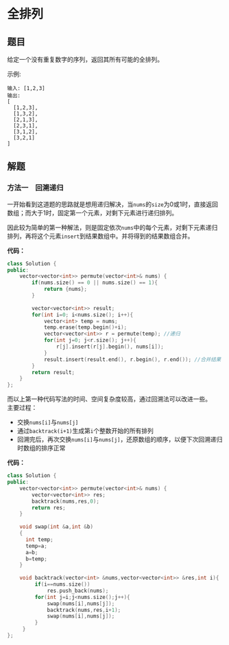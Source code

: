 # 全排列
## 题目
给定一个没有重复数字的序列，返回其所有可能的全排列。

示例:
```
输入: [1,2,3]
输出:
[
  [1,2,3],
  [1,3,2],
  [2,1,3],
  [2,3,1],
  [3,1,2],
  [3,2,1]
]
```


## 解题
### 方法一&emsp;回溯递归
一开始看到这道题的思路就是想用递归解决，当`nums`的`size`为0或1时，直接返回数组；而大于1时，固定第一个元素，对剩下元素进行递归排列。

因此较为简单的第一种解法，则是固定依次`nums`中的每个元素，对剩下元素递归排列，再将这个元素`insert`到结果数组中。并将得到的结果数组合并。

**代码：**
```C++
class Solution {
public:
    vector<vector<int>> permute(vector<int>& nums) {
        if(nums.size() == 0 || nums.size() == 1){
            return {nums};
        }
        
        vector<vector<int>> result;
        for(int i=0; i<nums.size(); i++){
            vector<int> temp = nums;
            temp.erase(temp.begin()+i);
            vector<vector<int>> r = permute(temp); //递归
            for(int j=0; j<r.size(); j++){
                r[j].insert(r[j].begin(), nums[i]);
            }
            result.insert(result.end(), r.begin(), r.end()); //合并结果
        }
        return result;
    }
};
```

而以上第一种代码写法的时间、空间复杂度较高，通过回溯法可以改进一些。  
主要过程：
* 交换`nums[i]`与`nums[j]`
* 通过`backtrack(i+1)`生成第`i`个整数开始的所有排列
* 回溯完后，再次交换`nums[i]`与`nums[j]`，还原数组的顺序，以便下次回溯递归时数组的排序正常

**代码：**
```C++
class Solution {
public:
    vector<vector<int>> permute(vector<int>& nums) {
        vector<vector<int>> res;
        backtrack(nums,res,0);
        return res;
    }
    
    void swap(int &a,int &b)
    {
      int temp;
      temp=a;
      a=b;
      b=temp;
    }
     
    void backtrack(vector<int> &nums,vector<vector<int>> &res,int i){
         if(i==nums.size())
             res.push_back(nums);
         for(int j=i;j<nums.size();j++){
             swap(nums[i],nums[j]);
             backtrack(nums,res,i+1);
             swap(nums[i],nums[j]);
         }
     }
};
```